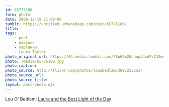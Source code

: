 ```yaml
---
id: 65775180
form: photo
date: 2008-12-19 21:09:00
tumblr: https://untitled.urbansheep.com/post/65775180/
title:
tags:
    - post
    - девушки
    - картинки
    - Laura Taylor
photo_original_url: https://64.media.tumblr.com/78n67m26Lhopa4xdPr210mv9o1_500.jpg
photo: /media/65775180.jpg
photo_caption: 
photo_source: http://flickr.com/photos/louobedlam/3097235253/
photo_source_url:
photo_source_title:
layout: post-photo.njk
---
```


<p>Lou O’ Bedlam: <a href="http://flickr.com/photos/louobedlam/3097235253/">Laura and the Best Light of the Day</a></p>
